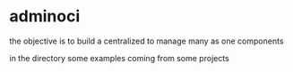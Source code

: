 # adminoci
the objective is to build a centralized to manage many as one components

in the directory some examples coming from some projects
